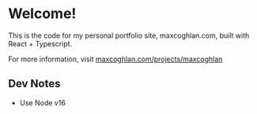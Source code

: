 # Welcome!

This is the code for my personal portfolio site, maxcoghlan.com, built with React + Typescript.

For more information, visit [maxcoghlan.com/projects/maxcoghlan](http://www.maxcoghlan.com/projects/maxcoghlan)

## Dev Notes

- Use Node v16
